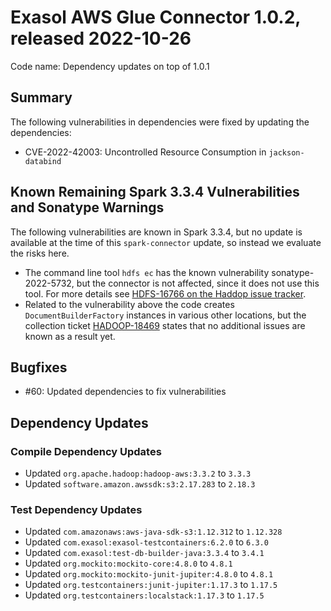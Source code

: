 # Exasol AWS Glue Connector 1.0.2, released 2022-10-26

Code name: Dependency updates on top of 1.0.1

## Summary

The following vulnerabilities in dependencies were fixed by updating the dependencies:

* CVE-2022-42003: Uncontrolled Resource Consumption in `jackson-databind`

## Known Remaining Spark 3.3.4 Vulnerabilities and Sonatype Warnings

The following vulnerabilities are known in Spark 3.3.4, but no update is available at the time of this `spark-connector` update, so instead we evaluate the risks here.

* The command line tool `hdfs ec` has the known vulnerability sonatype-2022-5732, but the connector is not affected, since it does not use this tool. For more details see [HDFS-16766 on the Haddop issue tracker](https://issues.apache.org/jira/browse/HDFS-16766).
* Related to the vulnerability above the code creates `DocumentBuilderFactory` instances in various other locations, but the collection ticket [HADOOP-18469](https://issues.apache.org/jira/browse/HADOOP-18469) states that no additional issues are known as a result yet.

## Bugfixes

* #60: Updated dependencies to fix vulnerabilities

## Dependency Updates

### Compile Dependency Updates

* Updated `org.apache.hadoop:hadoop-aws:3.3.2` to `3.3.3`
* Updated `software.amazon.awssdk:s3:2.17.283` to `2.18.3`

### Test Dependency Updates

* Updated `com.amazonaws:aws-java-sdk-s3:1.12.312` to `1.12.328`
* Updated `com.exasol:exasol-testcontainers:6.2.0` to `6.3.0`
* Updated `com.exasol:test-db-builder-java:3.3.4` to `3.4.1`
* Updated `org.mockito:mockito-core:4.8.0` to `4.8.1`
* Updated `org.mockito:mockito-junit-jupiter:4.8.0` to `4.8.1`
* Updated `org.testcontainers:junit-jupiter:1.17.3` to `1.17.5`
* Updated `org.testcontainers:localstack:1.17.3` to `1.17.5`
